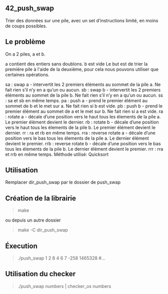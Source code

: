 42_push_swap
----------

Trier des données sur une pile, avec un set d’instructions limité, en moins de coups possibles.

Le problème
----------

On a 2 piles, a et b.

a contient des entiers sans doublons.
b est vide
Le but est de trier la première pile à l'aide de la deuxième, pour cela nous pouvons utiliser que certaines opérations.

sa : swap a - intervertit les 2 premiers éléments au sommet de la pile a. Ne fait rien s’il n’y en a qu’un ou aucun.
sb : swap b - intervertit les 2 premiers éléments au sommet de la pile b. Ne fait rien s’il n’y en a qu’un ou aucun.
ss : sa et sb en même temps.
pa : push a - prend le premier élément au sommet de b et le met sur a. Ne fait rien si b est vide.
pb : push b - prend le premier élément au sommet de a et le met sur b. Ne fait rien si a est vide.
ra : rotate a - décale d’une position vers le haut tous les élements de la pile a. Le premier élément devient le dernier.
rb : rotate b - décale d’une position vers le haut tous les élements de la pile b. Le premier élément devient le dernier.
rr : ra et rb en même temps.
rra : reverse rotate a - décale d’une position vers le bas tous les élements de la pile a. Le dernier élément devient le premier.
rrb : reverse rotate b - décale d’une position vers le bas tous les élements de la pile b. Le dernier élément devient le premier.
rrr : rra et rrb en même temps.
Méthode utilisé: Quicksort

Utilisation
----------

Remplacer dir_push_swap par le dossier de push_swap

Création de la librairie
----------

>make
>
ou depuis un autre dossier
>make -C dir_push_swap

Éxecution
----------

>./push_swap 1 2 8 4 6 7 -258 1465328 #...

Utilisation du checker
----------
>./push_swap numbers | checker_os numbers
